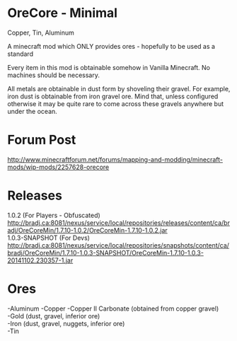 OreCore - Minimal
======= 

Copper, Tin, Aluminum

A minecraft mod which ONLY provides ores - hopefully to be used as a standard

Every item in this mod is obtainable somehow in Vanilla Minecraft.  No machines should be necessary.

All metals are obtainable in dust form by shoveling their gravel.  For example, iron dust is obtainable from iron gravel 
ore.  Mind that, unless configured otherwise it may be quite rare to come across these gravels anywhere but under the ocean.

Forum Post
=======
http://www.minecraftforum.net/forums/mapping-and-modding/minecraft-mods/wip-mods/2257628-orecore

Releases
=======

1.0.2 (For Players - Obfuscated)
http://bradj.ca:8081/nexus/service/local/repositories/releases/content/ca/bradj/OreCoreMin/1.7.10-1.0.2/OreCoreMin-1.7.10-1.0.2.jar  
1.0.3-SNAPSHOT (For Devs)
http://bradj.ca:8081/nexus/service/local/repositories/snapshots/content/ca/bradj/OreCoreMin/1.7.10-1.0.3-SNAPSHOT/OreCoreMin-1.7.10-1.0.3-20141102.230357-1.jar  

Ores
=======
-Aluminum
-Copper
-Copper II Carbonate (obtained from copper gravel)  
-Gold (dust, gravel, inferior ore)  
-Iron (dust, gravel, nuggets, inferior ore)  
-Tin 
